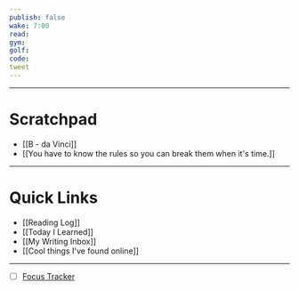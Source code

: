 ```yaml
---
publish: false
wake: 7:00
read:
gym:
golf:
code:
tweet
---
```

***
# Scratchpad
- [[B - da Vinci]]
- [[You have to know the rules so you can break them when it's time.]]



---
# Quick Links
- [[Reading Log]]
- [[Today I Learned]]
- [[My Writing Inbox]]
- [[Cool things I've found online]]

***
- [ ] [Focus Tracker](https://docs.google.com/spreadsheets/d/18ZL9CSRxE2z7pTKcaPGe3749GMO9Ov2UjVsRMQqShBk/edit#gid=696776801)